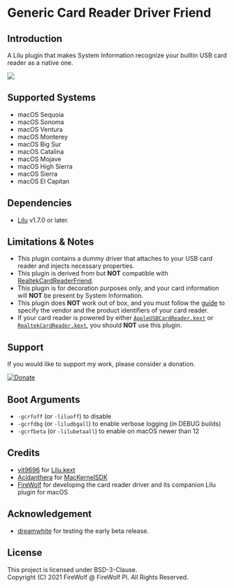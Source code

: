 #  Generic Card Reader Driver Friend

## Introduction

A Lilu plugin that makes System Information recognize your builtin USB card reader as a native one.

![](Assets/Screenshot.png)

## Supported Systems
- macOS Sequoia
- macOS Sonoma
- macOS Ventura
- macOS Monterey
- macOS Big Sur  
- macOS Catalina  
- macOS Mojave
- macOS High Sierra
- macOS Sierra
- macOS El Capitan

## Dependencies
- [Lilu](https://github.com/acidanthera/Lilu) v1.7.0 or later.

## Limitations & Notes
- This plugin contains a dummy driver that attaches to your USB card reader and injects necessary properties.
- This plugin is derived from but **NOT** compatible with [RealtekCardReaderFriend](https://github.com/0xFireWolf/RealtekCardReaderFriend/).
- This plugin is for decoration purposes only, and your card information will **NOT** be present by System Information.
- This plugin does **NOT** work out of box, and you must follow the [guide](FAQ.md) to specify the vendor and the product identifiers of your card reader.
- If your card reader is powered by either [`AppleUSBCardReader.kext`](file:///System/Library/Extensions/AppleStorageDrivers.kext/Contents/PlugIns/AppleUSBCardReader.kext) or [`RealtekCardReader.kext`](https://github.com/0xFireWolf/RealtekCardReader), you should **NOT** use this plugin.

## Support
If you would like to support my work, please consider a donation.  

[![Donate](https://img.shields.io/badge/Donate-PayPal-green.svg)](https://www.paypal.com/donate/?business=M6AHXMUVSZQTS&no_recurring=0&item_name=Support+Realtek+PCIe+card+deader+driver+for+macOS&currency_code=USD)


## Boot Arguments
- `-gcrfoff` (or `-liluoff`) to disable
- `-gcrfdbg` (or `-liludbgall`) to enable verbose logging (in DEBUG builds)
- `-gcrfbeta` (or `-lilubetaall`) to enable on macOS newer than 12

## Credits
- [vit9696](https://github.com/vit9696) for [Lilu.kext](https://github.com/vit9696/Lilu)
- [Acidanthera](https://github.com/acidanthera) for [MacKernelSDK](https://github.com/acidanthera/MacKernelSDK)
- [FireWolf](https://github.com/0xFireWolf) for developing the card reader driver and its companion Lilu plugin for macOS

## Acknowledgement
- [dreamwhite](https://github.com/dreamwhite) for testing the early beta release.

## License
This project is licensed under BSD-3-Clause.  
Copyright (C) 2021 FireWolf @ FireWolf Pl. All Rights Reserved.
